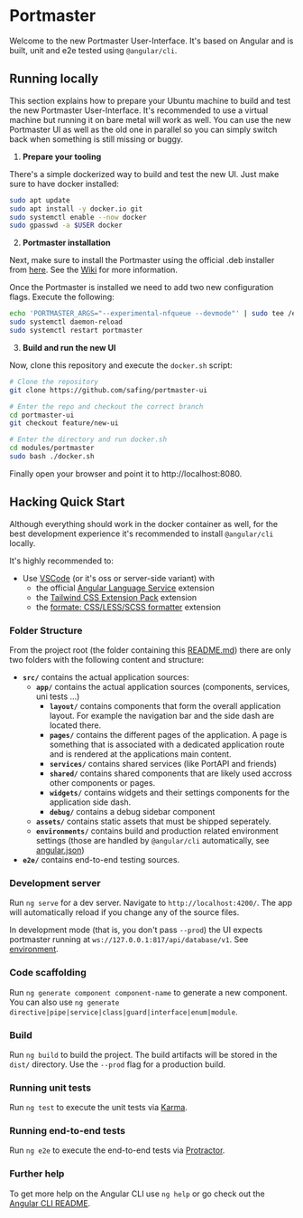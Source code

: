 # Portmaster

Welcome to the new Portmaster User-Interface. It's based on Angular and is built, unit and e2e tested using `@angular/cli`.

## Running locally

This section explains how to prepare your Ubuntu machine to build and test the new Portmaster User-Interface. It's recommended to use
a virtual machine but running it on bare metal will work as well. You can use the new Portmaster UI as well as the old one in parallel so
you can simply switch back when something is still missing or buggy.

1. **Prepare your tooling**

There's a simple dockerized way to build and test the new UI. Just make sure to have docker installed:

```bash
sudo apt update
sudo apt install -y docker.io git
sudo systemctl enable --now docker
sudo gpasswd -a $USER docker
```

2. **Portmaster installation**

Next, make sure to install the Portmaster using the official .deb installer from [here](https://updates.safing.io/latest/linux_amd64/packages/portmaster-installer.deb). See the [Wiki](https://github.com/safing/portmaster/wiki/Linux) for more information.

Once the Portmaster is installed we need to add two new configuration flags. Execute the following:

```bash
echo 'PORTMASTER_ARGS="--experimental-nfqueue --devmode"' | sudo tee /etc/default/portmaster
sudo systemctl daemon-reload
sudo systemctl restart portmaster
```

3. **Build and run the new UI**

Now, clone this repository and execute the `docker.sh` script:

```bash
# Clone the repository
git clone https://github.com/safing/portmaster-ui

# Enter the repo and checkout the correct branch
cd portmaster-ui
git checkout feature/new-ui

# Enter the directory and run docker.sh
cd modules/portmaster
sudo bash ./docker.sh
```

Finally open your browser and point it to http://localhost:8080.

## Hacking Quick Start

Although everything should work in the docker container as well, for the best development experience it's recommended to install `@angular/cli` locally.

It's highly recommended to:
- Use [VSCode](https://code.visualstudio.com/) (or it's oss or server-side variant) with
  - the official [Angular Language Service](https://marketplace.visualstudio.com/items?itemName=Angular.ng-template) extension
  - the [Tailwind CSS Extension Pack](https://marketplace.visualstudio.com/items?itemName=andrewmcodes.tailwindcss-extension-pack) extension
  - the [formate: CSS/LESS/SCSS formatter](https://github.com/mblander/formate) extension

### Folder Structure

From the project root (the folder containing this [README.md](./)) there are only two folders with the following content and structure:

- **`src/`** contains the actual application sources:
  - **`app/`** contains the actual application sources (components, services, uni tests ...)
    - **`layout/`** contains components that form the overall application layout. For example the navigation bar and the side dash are located there.
    - **`pages/`** contains the different pages of the application. A page is something that is associated with a dedicated application route and is rendered at the applications main content.
    - **`services/`** contains shared services (like PortAPI and friends)
    - **`shared/`** contains shared components that are likely used accross other components or pages.
    - **`widgets/`** contains widgets and their settings components for the application side dash.
    - **`debug/`** contains a debug sidebar component
  - **`assets/`** contains static assets that must be shipped seperately.
  - **`environments/`** contains build and production related environment settings (those are handled by `@angular/cli` automatically, see [angular.json](angular.json))
- **`e2e/`** contains end-to-end testing sources.


### Development server

Run `ng serve` for a dev server. Navigate to `http://localhost:4200/`. The app will automatically reload if you change any of the source files.

In development mode (that is, you don't pass `--prod`) the UI expects portmaster running at `ws://127.0.0.1:817/api/database/v1`. See [environment](./src/app/environments/environment.ts).

### Code scaffolding

Run `ng generate component component-name` to generate a new component. You can also use `ng generate directive|pipe|service|class|guard|interface|enum|module`.

### Build

Run `ng build` to build the project. The build artifacts will be stored in the `dist/` directory. Use the `--prod` flag for a production build.

### Running unit tests

Run `ng test` to execute the unit tests via [Karma](https://karma-runner.github.io).

### Running end-to-end tests

Run `ng e2e` to execute the end-to-end tests via [Protractor](http://www.protractortest.org/).

### Further help

To get more help on the Angular CLI use `ng help` or go check out the [Angular CLI README](https://github.com/angular/angular-cli/blob/master/README.md).
